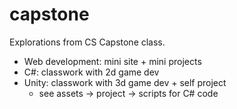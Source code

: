 # capstone
Explorations from CS Capstone class. <br>
* Web development: mini site + mini projects
* C#: classwork with 2d game dev
* Unity: classwork with 3d game dev + self project
  * see assets &#8594; project &#8594; scripts for C# code
